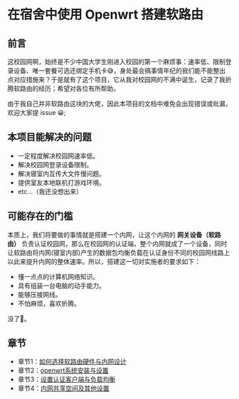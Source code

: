# 在宿舍中使用 Openwrt 搭建软路由

## 前言

这校园网啊，始终是不少中国大学生刚进入校园的第一个麻烦事：速率低、限制登录设备、唯一套餐可选还绑定手机卡😅，身处最会搞事情年纪的我们能不能整出点对应措施来？于是就有了这个项目，它从我对校园网的不满中诞生，记录了我折腾软路由的经历；希望对各位有所帮助。

由于我自己并非软路由这块的大佬，因此本项目的文档中难免会出现错误或纰漏，欢迎大家提 issue 😀;

## 本项目能解决的问题

- 一定程度解决校园网速率低。
- 解决校园网登录设备限制。
- 解决寝室内互传大文件慢问题。
- 提供室友本地联机打游戏环境。
- etc...（我还没想出来）

## 可能存在的门槛

本质上，我们将要做的事情就是搭建一个内网，让这个内网的 **网关设备（软路由）** 负责认证校园网，那么在校园网的认证端，整个内网就成了一个设备，同时让软路由将内网(寝室内部)产生的数据包均衡负载在认证身份不同的校园网线路上以此来提升内网的整体速率。所以，搭建这一切对实施者的要求如下：

- 懂一点点的计算机网络知识。
- 具有组装一台电脑的动手能力。
- 能够压接网线。
- 不怕麻烦，喜欢折腾。

没了🤔。

## 章节

- 章节1：[如何选择软路由硬件与内网设计](./chap1_hardware_and_design.md)
- 章节2：[openwrt系统安装与设置](./chap2_installation_and_setup.md)
- 章节3：[设置认证客户端与负载均衡](./chap3_authorization_and_load_balancing.md)
- 章节4：[内网共享空间及其他设置](./chap4_share_space_and_other_settings.md)

